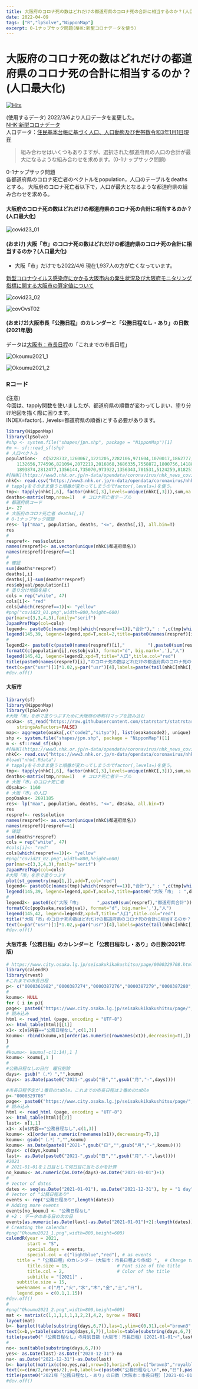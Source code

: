 ```yaml
---
title: 大阪府のコロナ死の数はどれだけの都道府県のコロナ死の合計に相当するのか？(人口最大化)
date: 2022-04-09
tags: ["R","lpSolve","NipponMap"]
excerpt: 0-1ナップサック問題(NHK:新型コロナデータを使う）
---
```


# 大阪府のコロナ死の数はどれだけの都道府県のコロナ死の合計に相当するのか？(人口最大化)

[![Hits](https://hits.seeyoufarm.com/api/count/incr/badge.svg?url=https%3A%2F%2Fgitpress.io%2F%40statrstart%2FCoronavirus23&count_bg=%2379C83D&title_bg=%23555555&icon=&icon_color=%23E7E7E7&title=hits&edge_flat=false)](https://hits.seeyoufarm.com) 

(使用するデータ)  2022/3/6より人口データを変更した。    
[NHK:新型コロナデータ](https://www3.nhk.or.jp/n-data/opendata/coronavirus/nhk_news_covid19_prefectures_daily_data.csv)  
人口データ：[住民基本台帳に基づく人口、人口動態及び世帯数令和3年1月1日現在](https://www.soumu.go.jp/main_sosiki/jichi_gyousei/daityo/jinkou_jinkoudoutai-setaisuu.html)        

> 組み合わせはいくつもありますが、選択された都道府県の人口の合計が最大になるような組み合わせを求めます。(0-1ナップサック問題)

0-1ナップサック問題  
各都道府県のコロナ死亡者のベクトルをpopulation，人口のテーブルをdeathsとする。
大阪府のコロナ死亡者以下で，人口が最大となるような都道府県の組み合わせを求める。

#### 大阪府のコロナ死の数はどれだけの都道府県のコロナ死の合計に相当するのか？(人口最大化)

![covid23_01](https://raw.githubusercontent.com/statrstart/statrstart.github.com/master/source/images/covid23_01.png)

#### (おまけ) 大阪「市」のコロナ死の数はどれだけの都道府県のコロナ死の合計に相当するのか？(人口最大化)
- 大阪「市」だけでも2022/4/6 現在1,937人の方が亡くなっています。 

[新型コロナウイルス感染症にかかる大阪市内の発生状況及び大阪府モニタリング指標に関する大阪市の算定値について](https://www.city.osaka.lg.jp/kenko/page/0000502869.html)  

![covid23_02](https://raw.githubusercontent.com/statrstart/statrstart.github.com/master/source/images/covid23_02.png)

![covOvsT02](https://raw.githubusercontent.com/statrstart/statrstart.github.com/master/source/images/covOvsT02.png)

#### (おまけ2)大阪市長「公務日程」のカレンダーと「公務日程なし・あり」の日数(2021年版)

データは[大阪市：市長日程](https://www.city.osaka.lg.jp/seisakukikakushitsu/page/0000329708.html)の「これまでの市長日程」

![Okoumu2021_1](https://raw.githubusercontent.com/statrstart/statrstart.github.com/master/source/images/Okoumu2021_1.png)

![Okoumu2021_2](https://raw.githubusercontent.com/statrstart/statrstart.github.com/master/source/images/Okoumu2021_2.png)

### Rコード

(注意)  
今回は、tapply関数を使いましたが、都道府県の順番が変わってしまい、塗り分け地図を描く際に困ります。  
INDEX=factor(.. ,levels=都道府県の順番)とする必要があります。

```R
library(NipponMap)
library(lpSolve)
#shp <- system.file("shapes/jpn.shp", package = "NipponMap")[1]
#m <- sf::read_sf(shp)
# 人口ベクトル
population<-  c(5228732,1260067,1221205,2282106,971604,1070017,1862777,2907678,1955402,1958185,7393849,6322897,13843525,9220245,2213353,1047713,
	1132656,774596,821094,2072219,2016868,3686335,7558872,1800756,1418886,2530609,8839532,5523627,1344952,944750,556959,672979,
	1893874,2812477,1356144,735070,973922,1356343,701531,5124259,818251,1336023,1758815,1141784,1087372,1617850,1485484)
#[NHK](https://www3.nhk.or.jp/n-data/opendata/coronavirus/nhk_news_covid19_prefectures_daily_data.csv)
nhkC<- read.csv("https://www3.nhk.or.jp/n-data/opendata/coronavirus/nhk_news_covid19_prefectures_daily_data.csv",stringsAsFactors = F)
# tapplyをそのまま使うと順番が変わってしまうのでfactor(,levels=)を使う。
tmp<- tapply(nhkC[,6], factor(nhkC[,3],levels=unique(nhkC[,3])),sum,na.rm=T)
deaths<-matrix(tmp,nrow=1)   # コロナ死亡者テーブル
# 都道府県コード
i<- 27
# 大阪府のコロナ死亡者 deaths[,i]
# 0-1ナップサック問題
res<- lp("max", population, deaths, "<=", deaths[,i], all.bin=T)
res
#
respref<- res$solution
names(respref)<- as.vector(unique(nhkC$都道府県名))
names(respref)[respref==1]
#
# 確認
sum(deaths*respref)
deaths[,i]
deaths[,i]-sum(deaths*respref)
res$objval/population[i]
# 塗り分け地図を描く
cols = rep("white", 47)
cols[i]<- "red"
cols[which(respref==1)]<- "yellow"
#png("covid23_01.png",width=800,height=600)
par(mar=c(3,3,4,3),family="serif")
JapanPrefMap(col=cols)
legend<- paste0(c(names(tmp)[which(respref==1)],"合計")," : ",c(tmp[which(respref==1)],sum(deaths*respref)),"人")
legend(145,39, legend=legend,xpd=T,ncol=2,title=paste0(names(respref)[i]," : ",deaths[,i],"人"),title.col="red")
#
legend2<- paste0(c(paste0(names(respref)[i],"　　　　  "),paste0(sum(respref),"都道府県合計")),"   ",
formatC(c(population[i],res$objval), format="d", big.mark=','),"人")
legend(145,42, legend=legend2,xpd=T,title="人口",title.col="red")
title(paste0(names(respref)[i],"のコロナ死の数はどれだけの都道府県のコロナ死の合計に相当するのか？(人口最大化)"))
text(x=par("usr")[1]*1.02,y=par("usr")[4],labels=paste(tail(nhkC[nhkC[,2]==i,][,1],1),"現在"),xpd=T,cex=1.5,col="red")
#dev.off()
```

#### 大阪市

```R
library(sf)
library(NipponMap)
library(lpSolve)
#大阪「市」を赤で塗りつぶすために大阪府の市町村マップを読み込む 
osaka<- st_read("https://raw.githubusercontent.com/statrstart/statrstart.github.com/master/source/data/osaka.geojson", 
	stringsAsFactors=FALSE)
map<- aggregate(osaka[,c("code2","sityo")], list(osaka$code2), unique)
shp <- system.file("shapes/jpn.shp", package = "NipponMap")[1]
m <- sf::read_sf(shp)
#[NHK](https://www3.nhk.or.jp/n-data/opendata/coronavirus/nhk_news_covid19_prefectures_daily_data.csv)
nhkC<- read.csv("https://www3.nhk.or.jp/n-data/opendata/coronavirus/nhk_news_covid19_prefectures_daily_data.csv",stringsAsFactors = F)
#load("nhkC.Rdata")
# tapplyをそのまま使うと順番が変わってしまうのでfactor(,levels=)を使う。
tmp<- tapply(nhkC[,6], factor(nhkC[,3],levels=unique(nhkC[,3])),sum,na.rm=T)
deaths<-matrix(tmp,nrow=1)   # コロナ死亡者テーブル
# 大阪「市」のコロナ死亡者
dOsaka<- 1160
# 大阪「市」の人口
popOsaka<- 2691185
res<- lp("max", population, deaths, "<=", dOsaka, all.bin=T)
res
respref<- res$solution
names(respref)<- as.vector(unique(nhkC$都道府県名))
names(respref)[respref==1]
# 確認
sum(deaths*respref)
cols = rep("white", 47)
#cols[i]<- "red"
cols[which(respref==1)]<- "yellow"
#png("covid23_02.png",width=800,height=600)
par(mar=c(3,3,4,3),family="serif")
JapanPrefMap(col=cols)
#大阪「市」を赤で塗りつぶす
plot(st_geometry(map[1,]),add=T,col="red")
legend<- paste0(c(names(tmp)[which(respref==1)],"合計")," : ",c(tmp[which(respref==1)],sum(deaths*respref)),"人")
legend(145,39, legend=legend,xpd=T,ncol=2,title=paste0("大阪「市」 : ",dOsaka,"人"),title.col="red")
#
legend2<- paste0(c("大阪「市」　　　  ",paste0(sum(respref),"都道府県合計")),"   ",
formatC(c(popOsaka,res$objval), format="d", big.mark=','),"人")
legend(145,42, legend=legend2,xpd=T,title="人口",title.col="red")
title("大阪「市」のコロナ死の数はどれだけの都道府県のコロナ死の合計に相当するのか？(人口最大化)")
text(x=par("usr")[1]*1.02,y=par("usr")[4],labels=paste(tail(nhkC[nhkC[,2]==i,][,1],1),"現在"),xpd=T,cex=1.5,col="red")
#dev.off()
```

#### 大阪市長「公務日程」のカレンダーと「公務日程なし・あり」の日数(2021年版)

```R
# https://www.city.osaka.lg.jp/seisakukikakushitsu/page/0000329708.html
library(calendR)
library(rvest)
#これまでの市長日程
p<- c("0000361982","0000387274","0000387276","0000387279","0000387280","0000387281","0000387282")
#
koumu<- NULL
for ( i in p){
page<- paste0("https://www.city.osaka.lg.jp/seisakukikakushitsu/page/",i,".html")
# 読み込み 
html <- read_html (page, encoding = "UTF-8")
x<- html_table(html)[[1]]
x1<- x[x$内容=="公務日程なし",c(1,3)]
koumu<- rbind(koumu,x1[order(as.numeric(rownames(x1)),decreasing=T),])
}
#
#koumu<- koumu[-c(1:14),1 ]
koumu<- koumu[,1 ]
#
#公務日程なしの日付　曜日削除
days<- gsub("（.*）","",koumu)
days<- as.Date(paste0("2021-",gsub("日","",gsub("月","-",days))))

#市長日程予定が１番目のtable。これまでの市長日程は２番めのtable
p<-"0000329708"
page<- paste0("https://www.city.osaka.lg.jp/seisakukikakushitsu/page/",p,".html")
# 読み込み 
html <- read_html (page, encoding = "UTF-8")
x<- html_table(html)[[2]]
last<- x[1,1]
x1<- x[x$内容=="公務日程なし",c(1,3)]
koumu<- x1[order(as.numeric(rownames(x1)),decreasing=T),1]
koumu<- gsub("（.*）","",koumu)
koumu<- as.Date(paste0("2021-",gsub("日","",gsub("月","-",koumu))))
days<- c(days,koumu)
last<- as.Date(paste0("2021-",gsub("日","",gsub("月","-",last))))
#2021
# 2021-01-01を１日目として何日目に当たるかを計算
no_koumu<- as.numeric(as.Date(days)-as.Date("2021-01-01")+1)
#
# Vector of dates
dates <- seq(as.Date("2021-01-01"), as.Date("2021-12-31"), by = "1 day")
# Vector of "公務日程あり" 
events <- rep("公務日程あり",length(dates))
# Adding more events
events[no_koumu] <- "公務日程なし"
# +2 : データのある日の次の日
events[as.numeric(as.Date(last)-as.Date("2021-01-01")+2):length(dates)] <- NA
# Creating the calendar
#png("Okoumu2021_1.png",width=800,height=600)
calendR(year = 2021,
        start = "S",
        special.days = events,
        special.col = c("lightblue","red"), # as events
	title = "「公務日程」のカレンダー（大阪市：市長日程より作成）",  # Change the title
        title.size = 15,                  # Font size of the title
        title.col = 2,                    # Color of the title
        subtitle = "[2021]" ,
	subtitle.size = 15,
	weeknames = c("月","火","水","木","金","土","日"),
	legend.pos = c(0.1,1.15))  
#dev.off()
#
#png("Okoumu2021_2.png",width=800,height=600)
mat <- matrix(c(1,1,1,1,1,1,2,2),4,2, byrow = TRUE)
layout(mat) 
b<- barplot(table(substring(days,6,7)),las=1,ylim=c(0,31),col="brown3",names=paste0(1:8,"月"))
text(x=b,y=table(substring(days,6,7)),labels=table(substring(days,6,7)),pos=3,cex=1.5)
title(paste0("「公務日程なし」の月別日数（大阪市：市長日程）[2021-01-01〜",last,"]"),cex.main=2)
#
no<- sum(table(substring(days,6,7)))
yes<- as.Date(last)-as.Date("2020-12-31")-no
na<- as.Date("2021-12-31")-as.Date(last)
b<- barplot(matrix(c(no,yes,na),nrow=3),horiz=T,col=c("brown3","royalblue3","lightgray"),xaxt="n")
text(x=c(no/2,no+yes/2),y=b,labels=c(paste0("公務日程なし\n",no,"日"),paste0("公務日程あり\n",yes,"日")),cex=2.5,col="white")
title(paste0("2021年「公務日程なし・あり」の日数（大阪市：市長日程）[2021-01-01〜",last,"]"),cex.main=2)
#dev.off()
```
